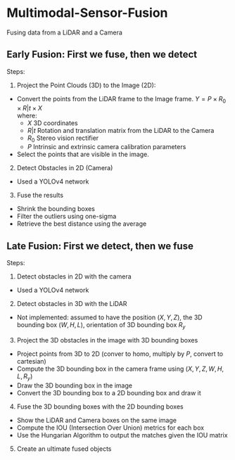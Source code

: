 # Multimodal-Sensor-Fusion
Fusing data from a LiDAR and a Camera


## Early Fusion: First we fuse, then we detect
Steps:
1. Project the Point Clouds (3D) to the Image (2D):
  - Convert the points from the LiDAR frame to the Image frame.
  $Y = P \times R_0 \times R|t \times X$\
  where:
    - $X$ 3D coordinates
    - $R|t$ Rotation and translation matrix from the LiDAR to the Camera
    - $R_0$ Stereo vision rectifier
    - $P$ Intrinsic and extrinsic camera calibration parameters 
  - Select the points that are visible in the image.
2. Detect Obstacles in 2D (Camera)
  - Used a YOLOv4 network
3. Fuse the results
  - Shrink the bounding boxes
  - Filter the outliers using one-sigma
  - Retrieve the best distance using the average


## Late Fusion: First we detect, then we fuse
Steps:
1. Detect obstacles in 2D with the camera
  - Used a YOLOv4 network
2. Detect obstacles in 3D with the LiDAR
  - Not implemented: assumed to have the position $(X, Y, Z)$, the 3D bounding box $(W, H, L)$, orientation of 3D bounding box $R_y$
3. Project the 3D obstacles in the image with 3D bounding boxes
  - Project points from 3D to 2D (conver to homo, multiply by $P$, convert to cartesian)
  - Compute the 3D bounding box in the camera frame using $(X, Y, Z, W, H, L , R_y)$
  - Draw the 3D bounding box in the image
  - Convert the 3D bounding box to a 2D bounding box and draw it
4. Fuse the 3D bounding boxes with the 2D bounding boxes
  - Show the LiDAR and Camera boxes on the same image
  - Compute the IOU (Intersection Over Union) metrics for each box
  - Use the Hungarian Algorithm to output the matches given the IOU matrix
5. Create an ultimate fused objects
